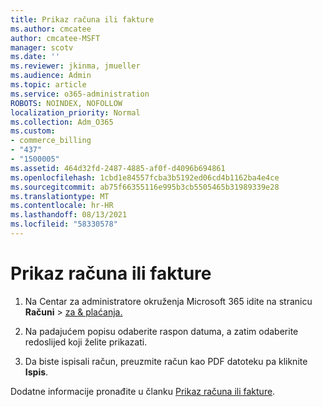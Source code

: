 ```yaml
---
title: Prikaz računa ili fakture
ms.author: cmcatee
author: cmcatee-MSFT
manager: scotv
ms.date: ''
ms.reviewer: jkinma, jmueller
ms.audience: Admin
ms.topic: article
ms.service: o365-administration
ROBOTS: NOINDEX, NOFOLLOW
localization_priority: Normal
ms.collection: Adm_O365
ms.custom:
- commerce_billing
- "437"
- "1500005"
ms.assetid: 464d32fd-2487-4885-af0f-d4096b694861
ms.openlocfilehash: 1cbd1e84557fcba3b5192ed06cd4b1162ba4e4ce
ms.sourcegitcommit: ab75f66355116e995b3cb5505465b31989339e28
ms.translationtype: MT
ms.contentlocale: hr-HR
ms.lasthandoff: 08/13/2021
ms.locfileid: "58330578"
---
```

# <a name="view-my-bill-or-invoice"></a>Prikaz računa ili fakture

1. Na Centar za administratore okruženja Microsoft 365 idite na stranicu **Računi** \> [za & plaćanja.](https://go.microsoft.com/fwlink/p/?linkid=848039)

2. Na padajućem popisu odaberite raspon datuma, a zatim odaberite redoslijed koji želite prikazati.

3. Da biste ispisali račun, preuzmite račun kao PDF datoteku pa kliknite **Ispis**.

Dodatne informacije pronađite u članku [Prikaz računa ili fakture](https://docs.microsoft.com/microsoft-365/commerce/billing-and-payments/view-your-bill-or-invoice).
